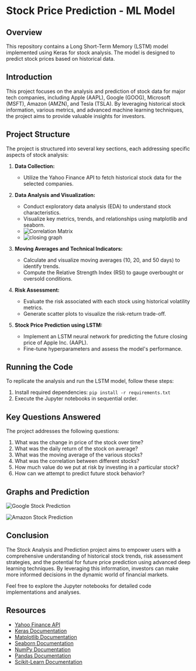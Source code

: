 # Stock Price Prediction - ML Model

## Overview

This repository contains a Long Short-Term Memory (LSTM) model implemented using Keras for stock analysis. The model is designed to predict stock prices based on historical data.

## Introduction

This project focuses on the analysis and prediction of stock data for major tech companies, including Apple (AAPL), Google (GOOG), Microsoft (MSFT), Amazon (AMZN), and Tesla (TSLA). By leveraging historical stock information, various metrics, and advanced machine learning techniques, the project aims to provide valuable insights for investors.

## Project Structure

The project is structured into several key sections, each addressing specific aspects of stock analysis:

1. **Data Collection:**
   - Utilize the Yahoo Finance API to fetch historical stock data for the selected companies.

2. **Data Analysis and Visualization:**
   - Conduct exploratory data analysis (EDA) to understand stock characteristics.
   - Visualize key metrics, trends, and relationships using matplotlib and seaborn.
   - ![Correlation Matrix](https://github.com/Zem-0/Stock_price_prediction_LSTM-DeepLearningModel/blob/main/coor.png)
   - ![closing graph](https://github.com/Zem-0/Stock_price_prediction_LSTM-DeepLearningModel/blob/main/closing.png)

3. **Moving Averages and Technical Indicators:**
   - Calculate and visualize moving averages (10, 20, and 50 days) to identify trends.
   - Compute the Relative Strength Index (RSI) to gauge overbought or oversold conditions.

4. **Risk Assessment:**
   - Evaluate the risk associated with each stock using historical volatility metrics.
   - Generate scatter plots to visualize the risk-return trade-off.

5. **Stock Price Prediction using LSTM:**
   - Implement an LSTM neural network for predicting the future closing price of Apple Inc. (AAPL).
   - Fine-tune hyperparameters and assess the model's performance.

## Running the Code

To replicate the analysis and run the LSTM model, follow these steps:

1. Install required dependencies: `pip install -r requirements.txt`
2. Execute the Jupyter notebooks in sequential order.

## Key Questions Answered

The project addresses the following questions:

1. What was the change in price of the stock over time?
2. What was the daily return of the stock on average?
3. What was the moving average of the various stocks?
4. What was the correlation between different stocks?
5. How much value do we put at risk by investing in a particular stock?
6. How can we attempt to predict future stock behavior?

## Graphs and Prediction

![Google Stock Prediction](https://github.com/Zem-0/Stock_price_prediction_LSTM-DeepLearningModel/blob/main/goog.png)

![Amazon Stock Prediction](https://github.com/Zem-0/Stock_price_prediction_LSTM-DeepLearningModel/blob/main/amazn.png)

## Conclusion

The Stock Analysis and Prediction project aims to empower users with a comprehensive understanding of historical stock trends, risk assessment strategies, and the potential for future price prediction using advanced deep learning techniques. By leveraging this information, investors can make more informed decisions in the dynamic world of financial markets.

Feel free to explore the Jupyter notebooks for detailed code implementations and analyses.

## Resources

- [Yahoo Finance API](https://pypi.org/project/yfinance/)
- [Keras Documentation](https://keras.io/)
- [Matplotlib Documentation](https://matplotlib.org/)
- [Seaborn Documentation](https://seaborn.pydata.org/)
- [NumPy Documentation](https://numpy.org/)
- [Pandas Documentation](https://pandas.pydata.org/)
- [Scikit-Learn Documentation](https://scikit-learn.org/stable/)

